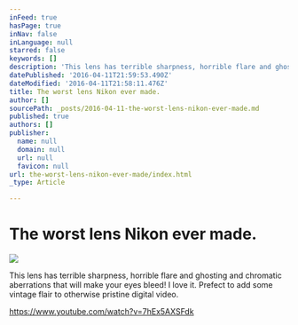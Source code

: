 ```yaml
---
inFeed: true
hasPage: true
inNav: false
inLanguage: null
starred: false
keywords: []
description: 'This lens has terrible sharpness, horrible flare and ghosting and chromatic aberrations that will make your eyes bleed! I love it. Prefect to add some vintage flair to otherwise pristine digital video.'
datePublished: '2016-04-11T21:59:53.490Z'
dateModified: '2016-04-11T21:58:11.476Z'
title: The worst lens Nikon ever made.
author: []
sourcePath: _posts/2016-04-11-the-worst-lens-nikon-ever-made.md
published: true
authors: []
publisher:
  name: null
  domain: null
  url: null
  favicon: null
url: the-worst-lens-nikon-ever-made/index.html
_type: Article

---
```

# The worst lens Nikon ever made.
![](https://the-grid-user-content.s3-us-west-2.amazonaws.com/4ccc8af1-59c9-403b-a24a-5e0fe37b8ad8.jpg)

This lens has terrible sharpness, horrible flare and ghosting and chromatic aberrations that will make your eyes bleed! I love it. Prefect to add some vintage flair to otherwise pristine digital video.

https://www.youtube.com/watch?v=7hEx5AXSFdk